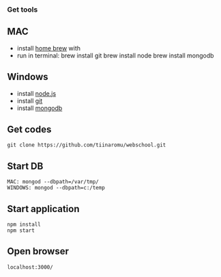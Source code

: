 ### Get tools
 
## MAC
    
* install [home brew](http://brew.sh/) with 
* run in terminal:
    brew install git
    brew install node
    brew install mongodb

## Windows

* install [node.js](https://nodejs.org/)
* install [git](https://git-scm.com/)
* install [mongodb](https://www.mongodb.org/)

## Get codes

    git clone https://github.com/tiinaromu/webschool.git

## Start DB

    MAC: mongod --dbpath=/var/tmp/
    WINDOWS: mongod --dbpath=c:/temp

## Start application

    npm install
    npm start
    
## Open browser

    localhost:3000/
